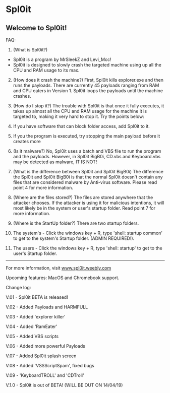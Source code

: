 # Spl0it
Welcome to Spl0it!
-----------------

FAQ:

1. (What is Spl0it?)
* Spl0it is a program by MrSleekZ and Levi_Mcc!
* Spl0it is designed to slowly crash the targeted machine using up all the CPU and RAM usage to its max.

2. (How does it crash the machine?)
First, Spl0it kills explorer.exe and then runs the payloads.
There are currently 45 payloads ranging from RAM and CPU eaters in Version 1.
Spl0it loops the payloads until the machine crashes.

3. (How do I stop it?)
The trouble with Spl0it is that once it fully executes, it takes up almost all the CPU and RAM usage for the machine it is targeted to, making it very hard to stop it. Try the points below:
1. If you have software that can block folder access, add Spl0it to it.
2. If you the program is executed, try stopping the main payload before it creates more

4. (Is it malware?)
No, Spl0it uses a batch and VBS file to run the program and the payloads. However, in Spl0it BigB0i, CD.vbs and Keyboard.vbs may be detected as malware, IT IS NOT!

5. (What is the difference between Spl0it and Spl0it BigB0i)
The difference the Spl0it and Spl0it BigB0i is that the normal Spl0it doesn't contain any files that are considered malware by Anti-virus software. Please read point 4 for more information.

6. (Where are the files stored?)
The files are stored anywhere that the attacker chooses. 
If the attacker is using it for malicious intentions, it will most likely be in the system or user's startup folder. Read point 7 for more information.

7. (Where is the StartUp folder?)
There are two startup folders.
1. The system's - Click the windows key + R, type 'shell: startup common' to get to the system's Startup folder. (ADMIN REQUIRED!).
2. The users - Click the windows key + R, type 'shell: startup' to get to the user's Startup folder.
--------------------------------------------------
For more information, visit www.spl0it.weebly.com

Upcoming features: MacOS and Chromebook support.

Change log:

V.01 - Spl0it BETA is released!

V.02 - Added Payloads and HARMFULL

V.03 - Added 'explorer killer'

V.04 - Added 'RamEater'

V.05 - Added VBS scripts

V.06 - Added more powerful Payloads  

V.07 - Added Spl0it splash screen

V.08 - Added 'VSSScriptSpam', fixed bugs

V.09 - 'KeyboardTROLL' and 'CDTroll'

V.1.0 - Spl0it is out of BETA! (WILL BE OUT ON 14/04/19)
